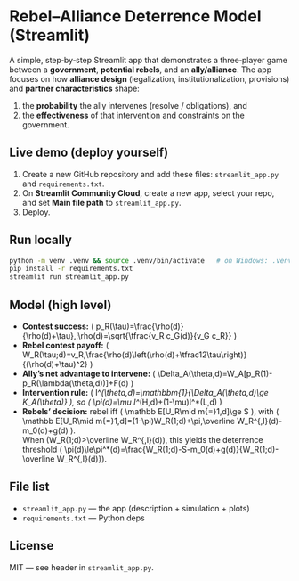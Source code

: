 
# Rebel–Alliance Deterrence Model (Streamlit)

A simple, step‑by‑step Streamlit app that demonstrates a three‑player game between a **government**, **potential rebels**, and an **ally/alliance**. The app focuses on how **alliance design** (legalization, institutionalization, provisions) and **partner characteristics** shape:

1. the **probability** the ally intervenes (resolve / obligations), and  
2. the **effectiveness** of that intervention and constraints on the government.

## Live demo (deploy yourself)
1. Create a new GitHub repository and add these files: `streamlit_app.py` and `requirements.txt`.
2. On **Streamlit Community Cloud**, create a new app, select your repo, and set **Main file path** to `streamlit_app.py`.
3. Deploy.

## Run locally
```bash
python -m venv .venv && source .venv/bin/activate   # on Windows: .venv\Scripts\activate
pip install -r requirements.txt
streamlit run streamlit_app.py
```

## Model (high level)
- **Contest success:** \( p_R(\tau)=\frac{\rho(d)}{\rho(d)+\tau},\;\rho(d)=\sqrt{\tfrac{v_R c_G(d)}{v_G c_R}} \)
- **Rebel contest payoff:** \( W_R(\tau;d)=v_R\,\frac{\rho(d)\left(\rho(d)+\tfrac12\tau\right)}{(\rho(d)+\tau)^2} \)
- **Ally’s net advantage to intervene:** \( \Delta_A(\theta,d)=W_A[p_R(1)-p_R(\lambda(\theta,d))]+F(d) \)
- **Intervention rule:** \( I^*(\theta,d)=\mathbbm{1}\{\Delta_A(\theta,d)\ge K_A(\theta)\} \), so \( \pi(d)=\mu I^*(H,d)+(1-\mu)I^*(L,d) \)
- **Rebels’ decision:** rebel iff \( \mathbb E[U_R\mid m{=}1,d]\ge S \), with
  \( \mathbb E[U_R\mid m{=}1,d]=(1-\pi)W_R(1;d)+\pi\,\overline W_R^{\,I}(d)-m_0(d)+g(d) \).  
  When \(W_R(1;d)>\overline W_R^{\,I}(d)\), this yields the deterrence threshold
  \( \pi(d)\le\pi^*(d)=\frac{W_R(1;d)-S-m_0(d)+g(d)}{W_R(1;d)-\overline W_R^{\,I}(d)}\).

## File list
- `streamlit_app.py` — the app (description + simulation + plots)
- `requirements.txt` — Python deps

## License
MIT — see header in `streamlit_app.py`.
